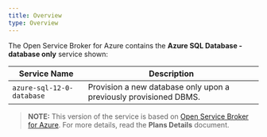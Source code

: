 ```yaml
---
title: Overview
type: Overview
---
```


The Open Service Broker for Azure contains the **Azure SQL Database - database only** service shown:

| Service Name | Description |
|--------------|-------------|
| `azure-sql-12-0-database` | Provision a new database only upon a previously provisioned DBMS. |

>**NOTE:** This version of the service is based on [Open Service Broker for Azure](https://github.com/Azure/open-service-broker-azure).
For more details, read the **Plans Details** document.
